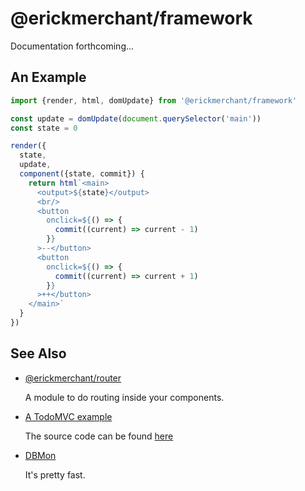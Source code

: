 # @erickmerchant/framework

Documentation forthcoming...

## An Example

``` javascript
import {render, html, domUpdate} from '@erickmerchant/framework'

const update = domUpdate(document.querySelector('main'))
const state = 0

render({
  state,
  update,
  component({state, commit}) {
    return html`<main>
      <output>${state}</output>
      <br/>
      <button
        onclick=${() => {
          commit((current) => current - 1)
        }}
      >--</button>
      <button
        onclick=${() => {
          commit((current) => current + 1)
        }}
      >++</button>
    </main>`
  }
})
```

## See Also

- [@erickmerchant/router](https://github.com/erickmerchant/router)

  A module to do routing inside your components.

- [A TodoMVC example](https://todo.erickmerchant.com)

  The source code can be found [here](https://github.com/erickmerchant/framework-todo)

- [DBMon](https://erickmerchant.github.io/js-repaint-perfs/framework/)

  It's pretty fast.
